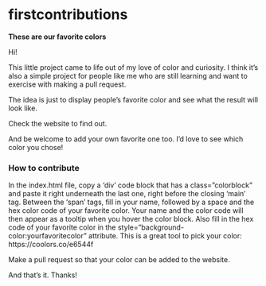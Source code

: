 # firstcontributions
<p style="font-weight:bold">These are our favorite colors</p>

<p>Hi!</p>
<p>This little project came to life out of my love of color and curiosity. I think it’s also a simple project for people like me who are still learning and  want to exercise with making a pull request.</p>
<p>The idea is just to display people’s favorite color and see what the result will look like.</p>
<p>Check the website to find out.</p>
<p>And be welcome to add your own favorite one too. I’d love to see which color you chose!</p>
<h3>How to contribute</h3>
<p>In the index.html file, copy a ‘div’ code block that has a class=”colorblock” and paste it right underneath the last one, right before the closing ‘main’ tag.
Between the ‘span’ tags, fill in your name, followed by a space and the hex color code of your favorite color. Your name and the color code will then appear as a tooltip when you hover the color block. Also fill in the hex code of your favorite color in the style=”background-color:yourfavoritecolor” attribute.
This is a great tool to pick your color: https://coolors.co/e6544f</p>
<p>Make a pull request so that your color can be added to the website.</p>
<p>And that’s it. Thanks!</p>


